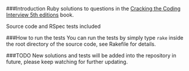 ###Introduction
Ruby solutions to questions in the [Cracking the Coding Interview  5th editions](http://www.amazon.com/Cracking-Coding-Interview-Programming-Questions/dp/098478280X) book.

Source code and RSpec tests included

###How to run the tests
You can run the tests by simply type <code>rake</code> inside the root directory of the source code, see Rakefile for details.

###TODO
New solutions and tests will be added into the repository in future, please keep watching for further updating.
